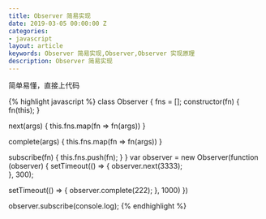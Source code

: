 ```yaml
---
title: Observer 简易实现
date: 2019-03-05 00:00:00 Z
categories:
- javascript
layout: article
keywords: Observer 简易实现,Observer,Observer 实现原理
description: Observer 简易实现
---
```


简单易懂，直接上代码

{% highlight javascript %}
class Observer {
  fns = [];
  constructor(fn) {
    fn(this);
  }

  next(args) {
    this.fns.map(fn => fn(args))
  }

  complete(args) {
    this.fns.map(fn => fn(args))
  }

  subscribe(fn) {
    this.fns.push(fn);
  }
}
var observer = new Observer(function (observer) {
  setTimeout(() => {
    observer.next(3333);  
  }, 300);
  
  setTimeout(() => {
    observer.complete(222);
  }, 1000)
})

observer.subscribe(console.log);
{% endhighlight %}